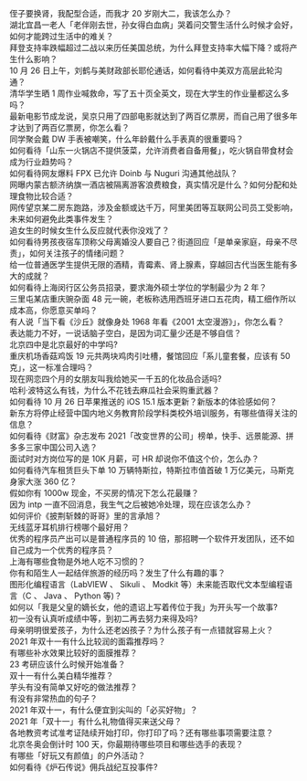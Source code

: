 侄子要换肾，我配型合适，而我才 20 岁刚大二，我该怎么办？  
湖北宜昌一老人「老伴刚去世，孙女得白血病」哭着问交警生活什么时候才会好，如何才能跨过生活中的难关？  
拜登支持率跌幅超过二战以来历任美国总统，为什么拜登支持率大幅下降？或将产生什么影响？  
10 月 26 日上午，刘鹤与美财政部长耶伦通话，如何看待中美双方高层此轮沟通？  
清华学生晒 1 周作业喊救命，写了五十页全英文，现在大学生的作业量都这么多吗？  
最新电影节成龙说，吴京只用了四部电影就达到了两百亿票房，而自己用了很多年才达到了两百亿票房，你怎么看？  
同学聚会戴 DW 手表被嘲笑，什么年龄戴什么手表真的很重要吗？  
如何看待「山东一火锅店不提供菠菜，允许消费者自备用餐」，吃火锅自带食材会成为行业趋势吗？  
如何看待网友爆料 FPX 已允许 Doinb 与 Nuguri 沟通其他战队？  
网曝内蒙古额济纳旗一酒店被隔离游客浪费粮食，真实情况是什么？如何分配和处理食物比较合适？  
网传望京某二房东跑路，涉及金额或达千万，阿里美团等互联网公司员工受影响，未来如何避免此类事件发生？  
追女生的时候女生什么反应就代表你没戏了？  
如何看待男孩夜宿车顶称父母离婚没人要自己？街道回应「是单亲家庭，母亲不尽责」，如何关注孩子的情绪问题？  
给一位普通医学生提供无限的酒精，青霉素、肾上腺素，穿越回古代当医生能有多大的成就？  
如何看待上海闵行区公务员招录，要求海外硕士学位的学制最少为 2 年？  
三里屯某店重庆豌杂面 48 元一碗，老板称选用西班牙进口五花肉，精工细作所以成本高，你愿意买单吗？  
有人说「当下看《沙丘》就像身处 1968 年看《2001 太空漫游》」，你怎么看？  
表达能力不好，一说话脑子空白，是因为词汇量少还是不够自信？  
北京四中是北京最好的中学吗?  
重庆机场香菇鸡饭 19 元共两块鸡肉引吐槽，餐馆回应「系儿童套餐，应该有 50 克」，这一标准合理吗？  
现在网恋四个月的女朋友叫我给她买一千五的化妆品合适吗?  
哈利·波特这么有钱，为什么不花钱去麻瓜社会采购重武器？  
如何看待 10 月 26 日苹果推送的 iOS 15.1 版本更新？新版本的体验感如何？  
新东方将停止经营中国内地义务教育阶段学科类校外培训服务，有哪些值得关注的信息？  
如何看待《财富》杂志发布 2021「改变世界的公司」榜单，快手、远景能源、拼多多三家中国公司入选？  
面试时对方岗位写的是 10K 月薪，可 HR 却说你不值这个价，怎么办？  
如何看待汽车租赁巨头下单 10 万辆特斯拉，特斯拉市值首破 1 万亿美元，马斯克身家大涨 360 亿？  
假如你有 1000w 现金，不买房的情况下怎么花最赚？  
因为 intp 一直不回消息，我生气之后被她冷处理，现在应该怎么办？  
如何评价《披荆斩棘的哥哥》里的言承旭？  
无线蓝牙耳机排行榜哪个最好用？  
优秀的程序员产出可以是普通程序员的 10 倍，那招聘一个软件开发团队，还不如自己成为一个优秀的程序员？  
上海有哪些食物是外地人吃不习惯的？  
你有和陌生人一起结伴旅游的经历吗？发生了什么有趣的事？  
图形化编程语言（LabVIEW 、 Sikuli 、 Modkit 等）未来能否取代文本型编程语言（C 、 Java 、 Python 等)？  
如何以「我是父皇的嫡长女，他的遗诏上写着传位于我」为开头写一个故事?  
初一没有认真听成绩中等，到初二再去努力来得及吗?  
母亲明明很爱孩子，为什么还老凶孩子？为什么孩子有一点错就容易上火？  
2021 年双十一有什么比较润的面霜推荐吗？  
有哪些补水效果比较好的面膜推荐？  
23 考研应该什么时候开始准备？  
双十一有什么美白精华推荐？  
芋头有没有简单又好吃的做法推荐？  
有没有非常热血的句子？  
2021 年双十一，有什么便宜到尖叫的「必买好物」？  
2021 年「双十一」有什么礼物值得买来送父母？  
各地教资考试准考证陆续开始打印，你打印了吗？还有哪些事项需要注意？  
北京冬奥会倒计时 100 天，你最期待哪些项目和哪些选手的表现？  
有哪些「好玩又有颜值」的户外活动？  
如何看待《炉石传说》佣兵战纪互投事件?  
